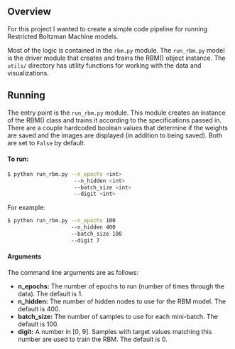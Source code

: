 ## Overview
For this project I wanted to create a simple code pipeline for running Restricted Boltzman Machine models.

Most of the logic is contained in the `rbm.py` module. The `run_rbm.py` model is the driver module that creates and trains the RBM() object instance. The `utils/` directory has utility functions for working with the data and visualizations.

## Running
The entry point is the `run_rbm.py` module. This module creates an instance of the RBM() class and trains it according to the specifications passed in. There are a couple hardcoded boolean values that determine if the weights are saved and the images are displayed (in addition to being saved). Both are set to `False` by default.

#### To run:
```bash
$ python run_rbm.py --n_epochs <int>
                     --n_hidden <int>
                     --batch_size <int>
                     --digit <int>
```

For example:
```bash
$ python run_rbm.py --n_epochs 100
                    --n_hidden 400
                    --batch_size 100
                    --digit 7
```

#### Arguments
The command line arguments are as follows:
* **n_epochs:** The number of epochs to run (number of times through the data). The default is 1.
* **n_hidden:** The number of hidden nodes to use for the RBM model. The default is 400.
* **batch_size:** The number of samples to use for each mini-batch. The default is 100.
* **digit:** A number in [0, 9]. Samples with target values matching this number are used to train the RBM. The default is 0. 
